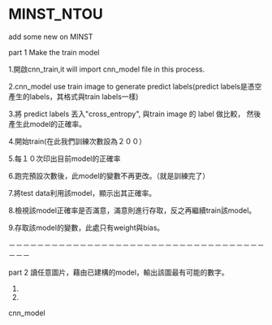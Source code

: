 # MINST_NTOU
add some new on MINST

part 1    Make the train model

1.開啟cnn_train,it will import cnn_model file in this process.

2.cnn_model use train image to generate predict labels(predict labels是憑空產生的labels，其格式與train labels一樣)

3.將 predict labels 丟入"cross_entropy", 與train image 的 label 做比較，
  然後產生此model的正確率。

4.開始train(在此我們訓練次數設為２００）

5.每１０次印出目前model的正確率

6.跑完預設次數後，此model的變數不再更改。（就是訓練完了）

7.將test data利用該model，顯示出其正確率。

8.檢視該model正確率是否滿意，滿意則進行存取，反之再繼續train該model。

9.存取該model的變數，此處只有weight與bias。

－－－－－－－－－－－－－－－－－－－－－－－－－－－－－－－－－－－－－－－

part 2    讀任意圖片，藉由已建構的model，輸出該圖最有可能的數字。

1.

2.




cnn_model
